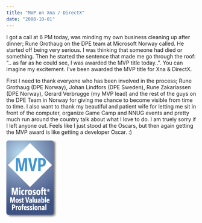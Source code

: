 ```yaml
---
title: "MVP on Xna / DirectX"
date: "2008-10-01"
---
```


I got a call at 6 PM today, was minding my own business cleaning up after dinner; Rune Grothaug on the DPE team at Microsoft Norway called. He started off being very serious. I was thinking that someone had died or something. Then he started the sentence that made me go through the roof: ".. as far as he could see, I was awarded the MVP title today..". You can imagine my excitement. I've been awarded the MVP title for Xna & DirectX.  
  
First I need to thank everyone who has been involved in the process; Rune Grothaug (DPE Norway), Johan Lindfors (DPE Sweden), Rune Zakariassen (DPE Norway), Gerard Verbrugge (my MVP lead) and the rest of the guys on the DPE Team in Norway for giving me chance to become visible from time to time. I also want to thank my beautiful and patient wife for letting me sit in front of the computer, organize Game Camp and NNUG events and pretty much run around the country talk about what I love to do. I am truely sorry if I left anyone out. Feels like I just stood at the Oscars, but then again getting the MVP award is like getting a developer Oscar. :)   
  
![](images/logo_mvp.png)
